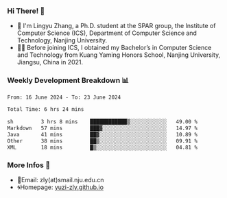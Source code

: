 ### Hi There! 👋 
- 🐳 I'm Lingyu Zhang, a Ph.D. student at the SPAR group, the Institute of Computer Science (ICS), Department of Computer Science and Technology, Nanjing University.
- 🧑‍🎓 Before joining ICS, I obtained my Bachelor’s in Computer Science and Technology from Kuang Yaming Honors School, Nanjing University, Jiangsu, China in 2021.

### Weekly Development Breakdown :bar_chart:

<!--START_SECTION:waka-->

```txt
From: 16 June 2024 - To: 23 June 2024

Total Time: 6 hrs 24 mins

sh         3 hrs 8 mins    ████████████▒░░░░░░░░░░░░   49.00 %
Markdown   57 mins         ███▓░░░░░░░░░░░░░░░░░░░░░   14.97 %
Java       41 mins         ██▓░░░░░░░░░░░░░░░░░░░░░░   10.89 %
Other      38 mins         ██▒░░░░░░░░░░░░░░░░░░░░░░   09.91 %
XML        18 mins         █▒░░░░░░░░░░░░░░░░░░░░░░░   04.81 %
```

<!--END_SECTION:waka-->

<!--
### Github Contributions :octocat:

![](https://raw.githubusercontent.com/yuzi-zly/yuzi-zly/output/github-contribution-grid-snake.svg)              
-->

### More Infos 📖

- 📧Email: zly(at)smail.nju.edu.cn
- 🌀Homepage: [yuzi-zly.github.io](https://yuzi-zly.github.io/)
